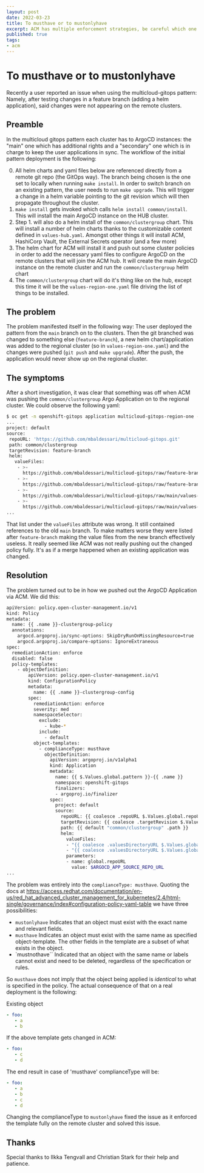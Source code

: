 ```yaml
---
layout: post
date: 2022-03-23
title: To musthave or to mustonlyhave
excerpt: ACM has multiple enforcement strategies, be careful which one you use
published: true
tags:
- acm
---
```


# To musthave or to mustonlyhave

Recently a user reported an issue when using the multicloud-gitops pattern: Namely, after testing changes in a feature branch (adding a helm application), said changes were not appearing on the remote clusters.

## Preamble

In the multicloud gitops pattern each cluster has to ArgoCD instances: the "main" one which has additional rights and a "secondary" one which is in charge to keep the user applications in sync.
The workflow of the initial pattern deployment is the following:

0. All helm charts and yaml files below are referenced directly from a remote git repo (the GitOps way). The branch being chosen is the one set to locally when running `make install`. In order to switch branch on an existing pattern, the user needs to run `make upgrade`. This will trigger a change in a helm variable pointing to the git revision which will then propagate throughout the cluster.
1. `make install` gets invoked which calls `helm install common/install`. This will install the main ArgoCD instance on the HUB cluster.
2. Step 1. will also do a helm install of the `common/clustergroup` chart. This will install a number of helm charts thanks to the customizable content defined in `values-hub.yaml`. Amongst other things it will install ACM, HashiCorp Vault, the External Secrets operator (and a few more)
3. The helm chart for ACM will install it and push out some cluster policies in order to add the necessary yaml files to configure ArgoCD on the remote clusters that will join the ACM hub. It will create the main ArgoCD instance on the remote cluster and run the `common/clustergroup` helm chart
4. The `common/clustergroup` chart will do it's thing like on the hub, except this time it will be the `values-region-one.yaml` file driving the list of things to be installed.

## The problem

The problem manifested itself in the following way: The user deployed the pattern from the `main` branch on to the clusters. Then the git branched was changed to something else (`feature-branch`), a new helm chart/application was added to the regional cluster (so in `values-region-one.yaml`) and the changes were pushed (`git push` and `make upgrade`). After the push, the application would never show up on the regional cluster.

## The symptoms

After a short investigation, it was clear that something was off when ACM was pushing the `common/clustergroup` Argo Application on to the regional cluster. We could observe the following yaml:

```sh
$ oc get -n openshift-gitops application multicloud-gitops-region-one -o yaml
...
project: default
source:
 repoURL: 'https://github.com/mbaldessari/multicloud-gitops.git'
 path: common/clustergroup
 targetRevision: feature-branch
 helm:
   valueFiles:
    - >-
      https://github.com/mbaldessari/multicloud-gitops/raw/feature-branch/values-global.yaml
    - >-
      https://github.com/mbaldessari/multicloud-gitops/raw/feature-branch/values-region-one.yaml
    - >-
      https://github.com/mbaldessari/multicloud-gitops/raw/main/values-global.yaml
    - >-
      https://github.com/mbaldessari/multicloud-gitops/raw/main/values-region-one.yaml
...
```

That list under the `valueFiles` attribute was wrong. It still contained references to the old `main` branch. To make matters worse they were listed after `feature-branch` making the value files from the new branch effectively useless. It really seemed like ACM was not really pushing out the changed policy fully. It's as if a merge happened when an existing application was changed.

## Resolution

The problem turned out to be in how we pushed out the ArgoCD Application via ACM. We did this:

```sh
apiVersion: policy.open-cluster-management.io/v1
kind: Policy
metadata:
  name: {{ .name }}-clustergroup-policy
  annotations:
    argocd.argoproj.io/sync-options: SkipDryRunOnMissingResource=true
    argocd.argoproj.io/compare-options: IgnoreExtraneous
spec:
  remediationAction: enforce
  disabled: false
  policy-templates:
    - objectDefinition:
        apiVersion: policy.open-cluster-management.io/v1
        kind: ConfigurationPolicy
        metadata:
          name: {{ .name }}-clustergroup-config
        spec:
          remediationAction: enforce
          severity: med
          namespaceSelector:
            exclude:
              - kube-*
            include:
              - default
          object-templates:
            - complianceType: musthave
              objectDefinition:
                apiVersion: argoproj.io/v1alpha1
                kind: Application
                metadata:
                  name: {{ $.Values.global.pattern }}-{{ .name }}
                  namespace: openshift-gitops
                  finalizers:
                  - argoproj.io/finalizer
                spec:
                  project: default
                  source:
                    repoURL: {{ coalesce .repoURL $.Values.global.repoURL }}
                    targetRevision: {{ coalesce .targetRevision $.Values.global.targetRevision }}
                    path: {{ default "common/clustergroup" .path }}
                    helm:
                      valueFiles:
                      - "{{ coalesce .valuesDirectoryURL $.Values.global.valuesDirectoryURL }}/values-global.yaml"
                      - "{{ coalesce .valuesDirectoryURL $.Values.global.valuesDirectoryURL }}/values-{{ .name }}.yaml"
                      parameters:
                      - name: global.repoURL
                        value: $ARGOCD_APP_SOURCE_REPO_URL
...
```

The problem was entirely into the `complianceType: musthave`. Quoting the docs at <https://access.redhat.com/documentation/en-us/red_hat_advanced_cluster_management_for_kubernetes/2.4/html-single/governance/index#configuration-policy-yaml-table> we have three possibilities:

* `mustonlyhave` Indicates that an object must exist with the exact name and relevant fields.
* `musthave` Indicates an object must exist with the same name as specified object-template. The other fields in the template are a subset of what exists in the object.
* `mustnothave`` Indicated that an object with the same name or labels cannot exist and need to be deleted, regardless of the specification or rules.

So `musthave` does not imply that the object being applied is *identical* to what is specified in the policy. The actual consequence of that on a real deployment is the following:

Existing object

```yaml
- foo:
   - a
   - b
```

If the above template gets changed in ACM:

```yaml
- foo:
   - c
   - d
```

The end result in case of 'musthave' complianceType will be:

```yaml
- foo:
   - a
   - b
   - c
   - d
```

Changing the complianceType to `mustonlyhave` fixed the issue as it enforced the template fully on the remote cluster and solved this issue.

## Thanks

Special thanks to Ilkka Tengvall and Christian Stark for their help and patience.
